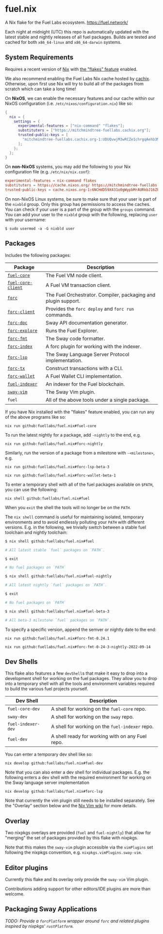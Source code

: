 # fuel.nix

A Nix flake for the Fuel Labs ecosystem. https://fuel.network/

Each night at midnight (UTC) this repo is automatically updated with the latest
stable and nightly releases of all fuel packages. Builds are tested and cached
for both `x86_64-linux` and `x86_64-darwin` systems.

## System Requirements

Requires a recent version of [Nix][nix-manual] with [the "flakes"
feature][nix-flakes] enabled.

We also recommend enabling the Fuel Labs Nix cache hosted by
[cachix][fuellabs-cachix]. Otherwise, upon first use Nix will try to build all
of the packages from scratch which can take a long time!

On **NixOS**, we can enable the necessary features and our cache within our
NixOS configuration (i.e. `/etc/nixos/configuration.nix`) like so:

```nix
{
  nix = {
    settings = {
      experimental-features = ["nix-command" "flakes"];
      substituters = ["https://mitchmindtree-fuellabs.cachix.org"];
      trusted-public-keys = [
        "mitchmindtree-fuellabs.cachix.org-1:UDUQvwjM3wRCZe1chrgqAehb3M0M5x9qjpEwJwPn7Ik="
      ];
    };
  };
}
```

On **non-NixOS** systems, you may add the following to your Nix configuration
file (e.g.  `/etc/nix/nix.conf`):

```conf
experimental-features = nix-command flakes
substituters = https://cache.nixos.org/ https://mitchmindtree-fuellabs.cachix.org
trusted-public-keys = cache.nixos.org-1:6NCHdD59X431o0gWypbMrAURkbJ16ZPMQFGspcDShjY= mitchmindtree-fuellabs.cachix.org-1:UDUQvwjM3wRCZe1chrgqAehb3M0M5x9qjpEwJwPn7Ik=
```

On non-NixOS Linux systems, be sure to make sure that your user is part of the
`nixbld` group. Only this group has permissions to access the caches. You can
check if your user is a part of the group with the `groups` command. You can add
your user to the `nixbld` group with the following, replacing `user` with your
username:

```
$ sudo usermod -a -G nixbld user
```

## Packages

Includes the following packages:

| Package | Description |
| --- | --- |
| [`fuel-core`][fuel-core-repo] | The Fuel VM node client. |
| [`fuel-core-client`][fuel-core-repo] | A Fuel VM transaction client. |
| [`forc`][sway-repo] | The Fuel Orchestrator. Compiler, packaging and plugin support. |
| [`forc-client`][sway-repo] | Provides the `forc deploy` and `forc run` commands. |
| [`forc-doc`][sway-repo] | Sway API documentation generator. |
| [`forc-explore`][sway-repo] | Runs the Fuel Explorer. |
| [`forc-fmt`][sway-repo] | The Sway code formatter. |
| [`forc-index`][fuel-indexer-repo] | A forc plugin for working with the indexer. |
| [`forc-lsp`][sway-repo] | The Sway Language Server Protocol implementation. |
| [`forc-tx`][sway-repo] | Construct transactions with a CLI. |
| [`forc-wallet`][forc-wallet-repo] | A Fuel Wallet CLI implementation. |
| [`fuel-indexer`][fuel-indexer-repo] | An indexer for the Fuel blockchain. |
| [`sway-vim`][sway-vim-repo] | The Sway Vim plugin. |
| `fuel` | All of the above tools under a single package. |

If you have Nix installed with the "flakes" feature enabled, you can run any of
the above programs like so:

```
nix run github:fuellabs/fuel.nix#fuel-core
```

To run the latest nightly for a package, add `-nightly` to the end, e.g.

```
nix run github:fuellabs/fuel.nix#forc-nightly
```

Similarly, run the version of a package from a milestone with `-<milestone>`, e.g.

```
nix run github:fuellabs/fuel.nix#forc-lsp-beta-3
```
```
nix run github:fuellabs/fuel.nix#forc-wallet-beta-1
```

To enter a temporary shell with all of the fuel packages available on `$PATH`,
you can use the following:

```
nix shell github:fuellabs/fuel.nix#fuel
```

When you `exit` the shell the tools will no longer be on the `PATH`.

The `nix shell` command is useful for maintaining isolated, temporary
environments and to avoid endlessly polluting your `PATH` with different
versions. E.g. in the following, we trivially switch between a stable fuel
toolchain and nightly toolchain:

```sh
$ nix shell github:fuellabs/fuel.nix#fuel

# All latest stable `fuel` packages on `PATH`.

$ exit

# No fuel packages on `PATH`

$ nix shell github:fuellabs/fuel.nix#fuel-nightly

# All latest nightly `fuel` packages on `PATH`.

$ exit

# No fuel packages on `PATH`

$ nix shell github:fuellabs/fuel.nix#fuel-beta-3

# All beta-3 milestone `fuel` packages on `PATH`.
```


To specify a specific version, append the semver or nightly date to the end:

```
nix run github:fuellabs/fuel.nix#forc-fmt-0.24.1
```
```
nix run github:fuellabs/fuel.nix#forc-fmt-0-24-3-nightly-2022-09-14
```

## Dev Shells

This flake also features a few `devShell`s that make it easy to drop into a
development shell for working on the fuel packages. They allow you to drop into
a temporary shell with all the tools and environment variables required to build
the various fuel projects yourself.

| Dev Shell | Description |
| --- | --- |
| `fuel-core-dev` | A shell for working on the `fuel-core` repo. |
| `sway-dev` | A shell for working on the `sway` repo. |
| `fuel-indexer-dev` | A shell for working on the `fuel-indexer` repo. |
| `fuel-dev` | A shell ready for working with on any Fuel repo. |

You can enter a temporary dev shell like so:

```
nix develop github:fuellabs/fuel.nix#fuel-dev
```

Note that you can also enter a dev shell for individual packages. E.g. the
following enters a dev shell with the required environment for working on the
Sway language server implementation

```
nix develop github:fuellabs/fuel.nix#forc-lsp
```

Note that currently the vim plugin still needs to be installed separately. See
the "Overlay" section below and the [Nix Vim wiki](https://nixos.wiki/wiki/Vim)
for more details.

## Overlay

Two nixpkgs overlays are provided (`fuel` and `fuel-nightly`) that allow for
"merging" the set of packages provided by this flake with nixpkgs.

Note that this makes the `sway-vim` plugin accessible via the `vimPlugins` set
following the nixpkgs convention, e.g. `nixpkgs.vimPlugins.sway-vim`.

## Editor plugins

Currently this flake and its overlay only provide the `sway-vim` Vim plugin.

Contributions adding support for other editors/IDE plugins are more than
welcome.

## Packaging Sway Applications

*TODO: Provide a `forcPlatform` wrapper around `forc` and related plugins
inspired by nixpkgs' `rustPlatform`.*


[cachix-docs]: https://docs.cachix.org/
[forc-wallet-repo]: https://github.com/fuellabs/forc-wallet
[fuel-core-repo]: https://github.com/fuellabs/fuel-core
[fuel-indexer-repo]: https://github.com/fuellabs/fuel-indexer
[fuellabs-cachix]: https://app.cachix.org/cache/mitchmindtree-fuellabs
[nix-flakes]: https://nixos.wiki/wiki/Flakes
[nix-manual]: https://nixos.org/manual/nix/stable/
[rust-overlay-repo]: https://github.com/oxalica/rust-overlay
[sway-repo]: https://github.com/fuellabs/sway
[sway-vim-repo]: https://github.com/fuellabs/sway.vim
